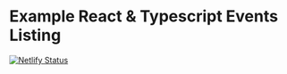 # Example React & Typescript Events Listing

[![Netlify Status](https://api.netlify.com/api/v1/badges/3f5839d0-e88d-4683-8c45-315e7aa033cd/deploy-status)](https://app.netlify.com/sites/events-listing/deploys)
